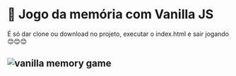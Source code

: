 # :flower_playing_cards: Jogo da memória com Vanilla JS 
É só dar clone ou download no projeto, executar o index.html e sair jogando :blush::blush::blush:
## ![vanilla memory game](https://i.imgur.com/Q69pzDk.png)

